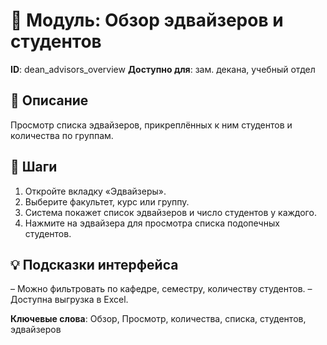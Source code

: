 # 📘 Модуль: Обзор эдвайзеров и студентов
**ID**: dean_advisors_overview
**Доступно для**: зам. декана, учебный отдел

## 📝 Описание
Просмотр списка эдвайзеров, прикреплённых к ним студентов и количества по группам.

## 🩜 Шаги
1. Откройте вкладку «Эдвайзеры».
2. Выберите факультет, курс или группу.
3. Система покажет список эдвайзеров и число студентов у каждого.
4. Нажмите на эдвайзера для просмотра списка подопечных студентов.

## 💡 Подсказки интерфейса
– Можно фильтровать по кафедре, семестру, количеству студентов.
– Доступна выгрузка в Excel.

**Ключевые слова**: Обзор, Просмотр, количества, списка, студентов, эдвайзеров
